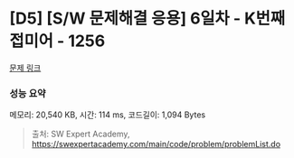 # [D5] [S/W 문제해결 응용] 6일차 - K번째 접미어 - 1256 

[문제 링크](https://swexpertacademy.com/main/code/problem/problemDetail.do?contestProbId=AV18GHd6IskCFAZN) 

### 성능 요약

메모리: 20,540 KB, 시간: 114 ms, 코드길이: 1,094 Bytes



> 출처: SW Expert Academy, https://swexpertacademy.com/main/code/problem/problemList.do